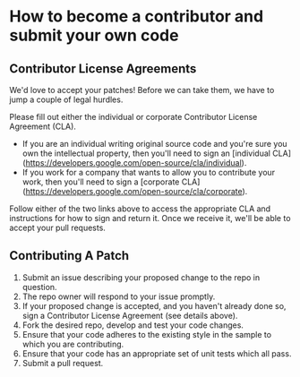 # How to become a contributor and submit your own code

## Contributor License Agreements

We'd love to accept your patches! Before we can take them, we
have to jump a couple of legal hurdles.

Please fill out either the individual or corporate Contributor License Agreement
(CLA).

  * If you are an individual writing original source code and you're sure you
    own the intellectual property, then you'll need to sign an [individual CLA]
    (https://developers.google.com/open-source/cla/individual).
  * If you work for a company that wants to allow you to contribute your work,
    then you'll need to sign a [corporate CLA]
    (https://developers.google.com/open-source/cla/corporate).

Follow either of the two links above to access the appropriate CLA and
instructions for how to sign and return it. Once we receive it, we'll be able to
accept your pull requests.

## Contributing A Patch

 1. Submit an issue describing your proposed change to the repo in question.
 2. The repo owner will respond to your issue promptly.
 3. If your proposed change is accepted, and you haven't already done so, sign a
    Contributor License Agreement (see details above).
 4. Fork the desired repo, develop and test your code changes.
 5. Ensure that your code adheres to the existing style in the sample to which
    you are contributing.
 6. Ensure that your code has an appropriate set of unit tests which all pass.
 7. Submit a pull request.
